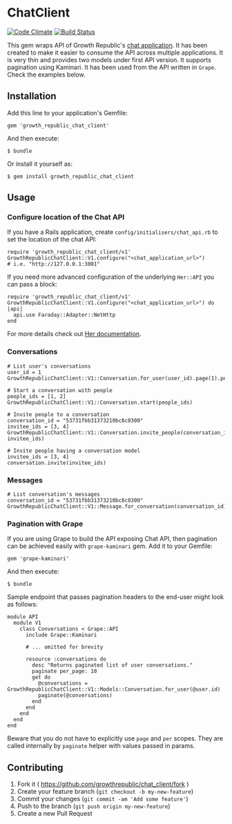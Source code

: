 # ChatClient

[![Code Climate](https://codeclimate.com/github/growthrepublic/chat_client.png)](https://codeclimate.com/github/growthrepublic/chat_client)
[![Build Status](https://travis-ci.org/growthrepublic/chat_client.svg?branch=master)](https://travis-ci.org/growthrepublic/chat_client)

This gem wraps API of Growth Republic's [chat application](https://github.com/growthrepublic/chat). It has been created to make it easier to consume the API across multiple applications. It is very thin and provides two models under first API version. It supports pagination using Kaminari. It has been used from the API written in `Grape`. Check the examples below.

## Installation

Add this line to your application's Gemfile:

    gem 'growth_republic_chat_client'

And then execute:

    $ bundle

Or install it yourself as:

    $ gem install growth_republic_chat_client

## Usage

### Configure location of the Chat API
If you have a Rails application, create `config/initialisers/chat_api.rb` to set the location of the chat API:

```
require 'growth_republic_chat_client/v1'
GrowthRepublicChatClient::V1.configure("<chat_application_url>")
# i.e. "http://127.0.0.1:3001"
```

If you need more advanced configuration of the underlying `Her::API` you can pass a block:

```
require 'growth_republic_chat_client/v1'
GrowthRepublicChatClient::V1.configure("<chat_application_url>") do |api|
  api.use Faraday::Adapter::NetHttp
end
```

For more details check out [Her documentation](https://github.com/remiprev/her#usage).

### Conversations

```
# List user's conversations
user_id = 1
GrowthRepublicChatClient::V1::Conversation.for_user(user_id).page(1).per(5)

# Start a conversation with people
people_ids = [1, 2]
GrowthRepublicChatClient::V1::Conversation.start(people_ids)

# Invite people to a conversation
conversation_id = "53731fbb31373210bc8c0300"
invitee_ids = [3, 4]
GrowthRepublicChatClient::V1::Conversation.invite_people(conversation_id, invitee_ids)

# Invite people having a conversation model
invitee_ids = [3, 4]
conversation.invite(invitee_ids)
```

### Messages

```
# List conversation's messages
conversation_id = "53731fbb31373210bc8c0300"
GrowthRepublicChatClient::V1::Message.for_conversation(conversation_id).page(1).per(5)
```

### Pagination with Grape

If you are using Grape to build the API exposing Chat API, then pagination can be achieved easily with `grape-kaminari` gem. Add it to your Gemfile:

    gem 'grape-kaminari'

And then execute:

    $ bundle

Sample endpoint that passes pagination headers to the end-user might look as follows:

```
module API
  module V1
    class Conversations < Grape::API
      include Grape::Kaminari

      # ... omitted for brevity

      resource :conversations do
        desc "Returns paginated list of user conversations."
        paginate per_page: 10
        get do
          @conversations = GrowthRepublicChatClient::V1::Models::Conversation.for_user(@user.id)
          paginate(@conversations)
        end
      end
    end
  end
end
```

Beware that you do not have to explicitly use `page` and `per` scopes. They are called internally by `paginate` helper with values passed in params.

## Contributing

1. Fork it ( https://github.com/growthrepublic/chat_client/fork )
2. Create your feature branch (`git checkout -b my-new-feature`)
3. Commit your changes (`git commit -am 'Add some feature'`)
4. Push to the branch (`git push origin my-new-feature`)
5. Create a new Pull Request

